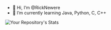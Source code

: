 - 👋 Hi, I’m @RickNewere
- 🌱 I’m currently learning Java, Python, C, C++ 

![Your Repository's Stats](https://github-readme-stats.vercel.app/api?username=Your_GitHub_Username&show_icons=true)

<!---
RickNewere/RickNewere is a ✨ special ✨ repository because its `README.md` (this file) appears on your GitHub profile.
You can click the Preview link to take a look at your changes.
--->
